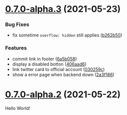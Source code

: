 # [0.7.0-alpha.3](https://github.com/PatchyVideo/platinum/compare/v0.7.0-alpha.2...v0.7.0-alpha.3) (2021-05-23)

### Bug Fixes

- fix sometime `overflow: hidden` still applies ([b262b50](https://github.com/PatchyVideo/platinum/commit/b262b50b8461ca218643b4d32a883ccfca7117ac))

### Features

- commit link in footer ([6a5b058](https://github.com/PatchyVideo/platinum/commit/6a5b0586d0a86a20d0729c197ba312d48d631969))
- display a disabled botton ([406aad6](https://github.com/PatchyVideo/platinum/commit/406aad68bec0c990f3ed1eb4a79213a8e9533f59))
- link twitter card to official account ([030259c](https://github.com/PatchyVideo/platinum/commit/030259c059242a13641af84706f6977318e3df9a))
- show a error page when backend down ([2a3f186](https://github.com/PatchyVideo/platinum/commit/2a3f186fe3324fed506526a026161adbe66504ca))

# [0.7.0-alpha.2](https://github.com/PatchyVideo/platinum/compare/v0.7.0-alpha.1...v0.7.0-alpha.2) (2021-05-22)

Hello World!
